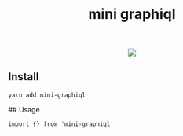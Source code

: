 <div align='center'>
    <br/>
    <h1>mini graphiql</h1>
    <br/>
    <br/>
    <img src='https://media.giphy.com/media/Ih0HNPjRlo8OosdzGl/source.gif'>
    <br/>
</div>

## Install

```
yarn add mini-graphiql
```

## Usage

```mdx
import {} from 'mini-graphiql'
```
